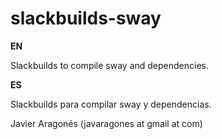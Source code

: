 # slackbuilds-sway

<b>  EN</b>

Slackbuilds to compile sway and dependencies.

<b>  ES</b>

Slackbuilds para compilar sway y dependencias.

Javier Aragonés (javaragones at gmail at com)
